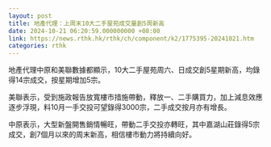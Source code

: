 ```yaml
---
layout: post
title: 地產代理：上周末10大二手屋苑成交量創5周新高
date: 2024-10-21 06:20:59.000000000 +08:00
link: https://news.rthk.hk/rthk/ch/component/k2/1775395-20241021.htm
categories: rthk
---
```


地產代理中原和美聯數據都顯示，10大二手屋苑周六、日成交創5星期新高，均錄得14宗成交，按星期增加5宗。

美聯表示，受到施政報告放寬樓市措施帶動，釋放一、二手購買力，加上減息效應逐步浮現，料10月一手交投可望錄得3000宗，二手成交按月亦有增長。

中原表示，大型新盤開售銷情暢旺，帶動二手交投亦轉旺，其中嘉湖山莊錄得5宗成交，創7個月以來的周末新高，相信樓市動力將持續向好。
